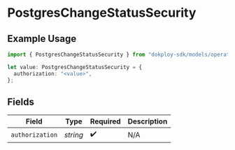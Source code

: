 # PostgresChangeStatusSecurity

## Example Usage

```typescript
import { PostgresChangeStatusSecurity } from "dokploy-sdk/models/operations";

let value: PostgresChangeStatusSecurity = {
  authorization: "<value>",
};
```

## Fields

| Field              | Type               | Required           | Description        |
| ------------------ | ------------------ | ------------------ | ------------------ |
| `authorization`    | *string*           | :heavy_check_mark: | N/A                |